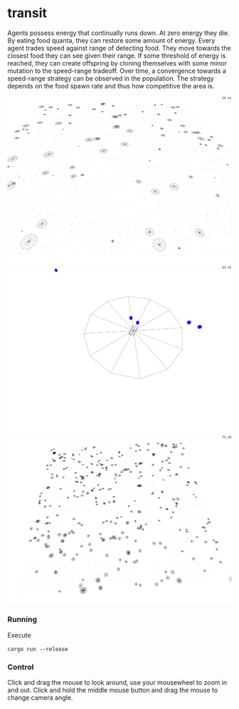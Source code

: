 # transit 

Agents possess energy that continually runs down. At zero energy they die.
By eating food quanta, they can restore some amount of energy. Every agent trades
speed against range of detecting food. They move towards the closest food they can
see given their range.
If some threshold of energy is reached, they can create offspring by cloning themselves
with some minor mutation to the speed-range tradeoff.
Over time, a convergence towards a speed-range strategy can be observed in the population.
The strategy depends on the food spawn rate and thus how competitive the area is.

![screenshot](assets/screenshot1.png)
![screenshot](assets/screenshot2.png)
![screenshot](assets/screenshot3.png)

### Running
Execute
```
cargo run --release
```

### Control
Click and drag the mouse to look around, use your mousewheel to zoom in and out.
Click and hold the middle mouse button and drag the mouse to change camera angle.
